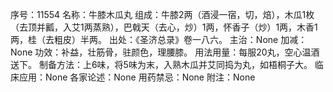 序号：11554
名称：牛膝木瓜丸
组成：牛膝2两（酒浸一宿，切，焙），木瓜1枚（去顶并瓤，入艾1两蒸熟），巴戟天（去心，炒）1两，怀香子（炒）1两，木香1两，桂（去粗皮）半两。
出处：《圣济总录》卷一八六。
主治：None
加减：None
功效：补益，壮筋骨，驻颜色，理腰膝。
用法用量：每服20丸，空心温酒送下。
制备方法：上6味，将5味为末，入熟木瓜并艾同捣为丸，如梧桐子大。
临床应用：None
各家论述：None
用药禁忌：None
附注：None

